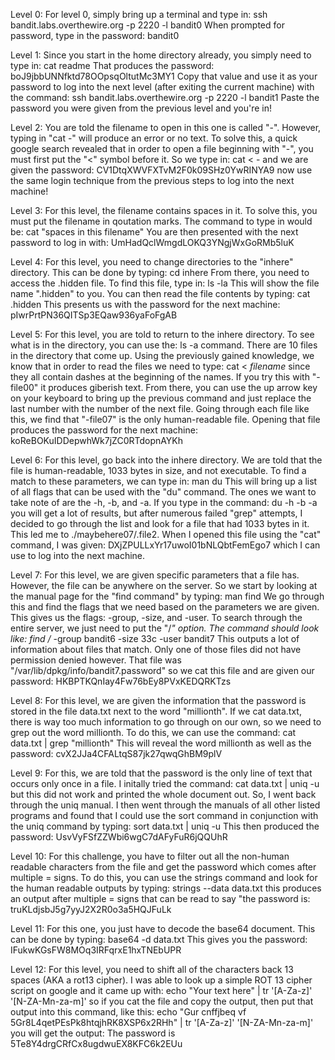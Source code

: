 Level 0:
  For level 0, simply bring up a terminal and type in: 
    ssh bandit.labs.overthewire.org -p 2220 -l bandit0
  When prompted for password, type in the password:
    bandit0
    
Level 1:
  Since you start in the home directory already, you simply need to type in:
    cat readme
  That produces the password:
    boJ9jbbUNNfktd78OOpsqOltutMc3MY1
  Copy that value and use it as your password to log into the next level (after exiting the current machine) with the command:
    ssh bandit.labs.overthewire.org -p 2220 -l bandit1
  Paste the password you were given from the previous level and you're in!
  
Level 2:
    You are told the filename to open in this one is called "-". However, typing in "cat -" will produce an error or no text.
    To solve this, a quick google search revealed that in order to open a file beginning with "-", you must first put the "<" symbol
    before it. So we type in:
      cat < -
    and we are given the password:
      CV1DtqXWVFXTvM2F0k09SHz0YwRINYA9
    now use the same login technique from the previous steps to log into the next machine!
    
Level 3:
    For this level, the filename contains spaces in it. To solve this, you must put the filename in qoutation marks. The command to
    type in would be:
      cat "spaces in this filename"
     You are then presented with the next password to log in with:
      UmHadQclWmgdLOKQ3YNgjWxGoRMb5luK
   
Level 4:
    For this level, you need to change directories to the "inhere" directory. This can be done by typing:
      cd inhere
    From there, you need to access the .hidden file. To find this file, type in: 
      ls -la
    This will show the file name ".hidden" to you. You can then read the file contents by typing:
      cat .hidden
    This presents us with the password for the next machine:
      pIwrPrtPN36QITSp3EQaw936yaFoFgAB
 
 Level 5:
    For this level, you are told to return to the inhere directory. To see what is in the directory, you can use the:
        ls -a
    command. There are 10 files in the directory that come up. Using the previously gained knowledge, we know that in order to
    read the files we need to type:
        cat < *filename* 
    since they all contain dashes at the beginning of the names. If you try this with "-file00" it produces giberish text.
    From there, you can use the up arrow key on your keyboard to bring up the previous command and just replace the last number with
    the number of the next file. Going through each file like this, we find that "-file07" is the only human-readable file. Opening
    that file produces the password for the next machine:
        koReBOKuIDDepwhWk7jZC0RTdopnAYKh
 
 Level 6:
    For this level, go back into the inhere directory. We are told that the file is human-readable, 1033 bytes in size, and not
    executable. To find a match to these parameters, we can type in:
        man du
    This will bring up a list of all flags that can be used with the "du" command. The ones we want to take note of are the -h, -b,
    and -a. If you type in the command:
        du -h -b -a
    you will get a lot of results, but after numerous failed "grep" attempts, I decided to go through the list and look for a file
    that had 1033 bytes in it. This led me to ./maybehere07/.file2. When I opened this file using the "cat" command, I was given:
          DXjZPULLxYr17uwoI01bNLQbtFemEgo7
    which I can use to log into the next machine.

Level 7:
    For this level, we are given specific parameters that a file has. However, the file can be anywhere on the server. So we 
    start by looking at the manual page for the "find command" by typing:
        man find
    We go through this and find the flags that we need based on the parameters we are given. This gives us the flags: -group,
    -size, and -user. To search through the entire server, we just need to put the "/*" option. The command should look like:
        find /* -group bandit6 -size 33c -user bandit7
    This outputs a lot of information about files that match. Only one of those files did not have permission denied however. That
    file was "/var/lib/dpkg/info/bandit7.password" so we cat this file and are given our password:
        HKBPTKQnIay4Fw76bEy8PVxKEDQRKTzs

Level 8:
    For this level, we are given the information that the password is stored in the file data.txt next to the word "millionth".
    If we cat data.txt, there is way too much information to go through on our own, so we need to grep out the word millionth.
    To do this, we can use the command:
        cat data.txt | grep "millionth"
    This will reveal the word millionth as well as the password:
        cvX2JJa4CFALtqS87jk27qwqGhBM9plV

Level 9:
    For this, we are told that the password is the only line of text that occurs only once in a file. I initally tried the 
    command:
        cat data.txt | uniq -u
    but this did not work and printed the whole document out. So, I went back through the uniq manual. I then went through the 
    manuals of all other listed programs and found that I could use the sort command in conjunction with the uniq command by typing:
        sort data.txt | uniq -u
    This then produced the password:
        UsvVyFSfZZWbi6wgC7dAFyFuR6jQQUhR

Level 10:
    For this challenge, you have to filter out all the non-human readable characters from the file and get the password which 
    comes after multiple = signs. To do this, you can use the strings command and look for the human readable outputs by typing:
        strings --data data.txt
    this produces an output after multiple = signs that can be read to say "the password is:
        truKLdjsbJ5g7yyJ2X2R0o3a5HQJFuLk

Level 11:
    For this one, you just have to decode the base64 document. This can be done by typing:
        base64 -d data.txt
    This gives you the password:
        IFukwKGsFW8MOq3IRFqrxE1hxTNEbUPR

Level 12:
    For this level, you need to shift all of the characters back 13 spaces (AKA a rot13 cipher). I was able to look up a simple ROT
    13 cipher script on google and it came up with:
        echo "Your text here" | tr '[A-Za-z]' '[N-ZA-Mn-za-m]'
    so if you cat the file and copy the output, then put that output into this command, like this:
        echo "Gur cnffjbeq vf 5Gr8L4qetPEsPk8htqjhRK8XSP6x2RHh" | tr '[A-Za-z]' '[N-ZA-Mn-za-m]'
    you will get the output:
        The password is 5Te8Y4drgCRfCx8ugdwuEX8KFC6k2EUu